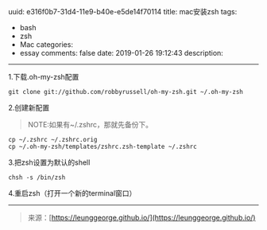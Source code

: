 uuid: e316f0b7-31d4-11e9-b40e-e5de14f70114
title: mac安装zsh
tags:
  - bash
  - zsh
  - Mac
categories:
  - essay
comments: false
date: 2019-01-26 19:12:43
description:
---
1.下载.oh-my-zsh配置

```
git clone git://github.com/robbyrussell/oh-my-zsh.git ~/.oh-my-zsh
```
2.创建新配置
> NOTE:如果有~/.zshrc，那就先备份下。 

```
cp ~/.zshrc ~/.zshrc.orig
cp ~/.oh-my-zsh/templates/zshrc.zsh-template ~/.zshrc
```

3.把zsh设置为默认的shell

```
chsh -s /bin/zsh
```

4.重启zsh（打开一个新的terminal窗口）



---
<link rel="stylesheet" href="http://yandex.st/highlightjs/6.1/styles/default.min.css">
<script src="http://yandex.st/highlightjs/6.1/highlight.min.js"></script>
<script>
hljs.tabReplace = ' ';
hljs.initHighlightingOnLoad();
</script>

> 来源：[https://leunggeorge.github.io/](https://leunggeorge.github.io/)  
